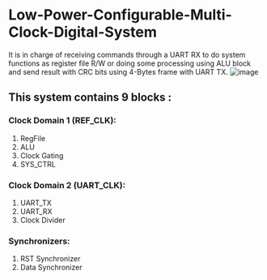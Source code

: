# Low-Power-Configurable-Multi-Clock-Digital-System
It is in charge of receiving commands through a UART RX to do system functions as register file R/W or doing some processing using ALU block and send result with CRC bits using 4-Bytes frame with UART TX.
![image](https://user-images.githubusercontent.com/82395215/181769968-c8e069ba-7c00-40d0-9419-5375f73a5dc8.png)
## This system contains 9 blocks :
### Clock Domain 1 (REF_CLK):
1. RegFile
2. ALU
3. Clock Gating
4. SYS_CTRL
### Clock Domain 2 (UART_CLK):
1. UART_TX
2. UART_RX
3. Clock Divider
### Synchronizers:
1. RST Synchronizer
2. Data Synchronizer
